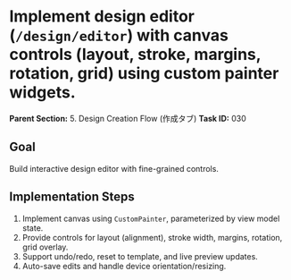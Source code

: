 # Implement design editor (`/design/editor`) with canvas controls (layout, stroke, margins, rotation, grid) using custom painter widgets.

**Parent Section:** 5. Design Creation Flow (作成タブ)
**Task ID:** 030

## Goal
Build interactive design editor with fine-grained controls.

## Implementation Steps
1. Implement canvas using `CustomPainter`, parameterized by view model state.
2. Provide controls for layout (alignment), stroke width, margins, rotation, grid overlay.
3. Support undo/redo, reset to template, and live preview updates.
4. Auto-save edits and handle device orientation/resizing.
